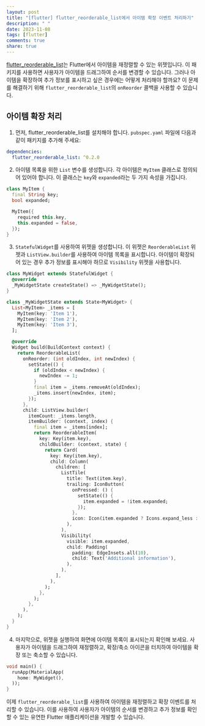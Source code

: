```yaml
---
layout: post
title: "[flutter] flutter_reorderable_list에서 아이템 확장 이벤트 처리하기"
description: " "
date: 2023-11-08
tags: [flutter]
comments: true
share: true
---
```


[flutter_reorderable_list](https://pub.dev/packages/flutter_reorderable_list)는 Flutter에서 아이템을 재정렬할 수 있는 위젯입니다. 이 패키지를 사용하면 사용자가 아이템을 드래그하여 순서를 변경할 수 있습니다. 그러나 아이템을 확장하여 추가 정보를 표시하고 싶은 경우에는 어떻게 처리해야 할까요? 이 문제를 해결하기 위해 `flutter_reorderable_list`의 `onReorder` 콜백을 사용할 수 있습니다.

## 아이템 확장 처리

1. 먼저, flutter_reorderable_list를 설치해야 합니다. `pubspec.yaml` 파일에 다음과 같이 패키지를 추가해 주세요:

```yaml
dependencies:
  flutter_reorderable_list: ^0.2.0
```

2. 아이템 목록을 위한 `List` 변수를 생성합니다. 각 아이템은 `MyItem` 클래스로 정의되어 있어야 합니다. 이 클래스는 `key`와 `expanded`라는 두 가지 속성을 가집니다.

```dart
class MyItem {
  final String key;
  bool expanded;

  MyItem({
    required this.key,
    this.expanded = false,
  });
}
```

3. `StatefulWidget`를 사용하여 위젯을 생성합니다. 이 위젯은 `ReorderableList` 위젯과 `ListView.builder`를 사용하여 아이템 목록을 표시합니다. 아이템이 확장되어 있는 경우 추가 정보를 표시해야 하므로 `Visibility` 위젯을 사용합니다.

```dart
class MyWidget extends StatefulWidget {
  @override
  _MyWidgetState createState() => _MyWidgetState();
}

class _MyWidgetState extends State<MyWidget> {
  List<MyItem> _items = [
    MyItem(key: 'Item 1'),
    MyItem(key: 'Item 2'),
    MyItem(key: 'Item 3'),
  ];

  @override
  Widget build(BuildContext context) {
    return ReorderableList(
      onReorder: (int oldIndex, int newIndex) {
        setState(() {
          if (oldIndex < newIndex) {
            newIndex -= 1;
          }
          final item = _items.removeAt(oldIndex);
          _items.insert(newIndex, item);
        });
      },
      child: ListView.builder(
        itemCount: _items.length,
        itemBuilder: (context, index) {
          final item = _items[index];
          return ReorderableItem(
            key: Key(item.key),
            childBuilder: (context, state) {
              return Card(
                key: Key(item.key),
                child: Column(
                  children: [
                    ListTile(
                      title: Text(item.key),
                      trailing: IconButton(
                        onPressed: () {
                          setState(() {
                            item.expanded = !item.expanded;
                          });
                        },
                        icon: Icon(item.expanded ? Icons.expand_less : Icons.expand_more),
                      ),
                    ),
                    Visibility(
                      visible: item.expanded,
                      child: Padding(
                        padding: EdgeInsets.all(10),
                        child: Text('Additional information'),
                      ),
                    ),
                  ],
                ),
              );
            },
          );
        },
      ),
    );
  }
}
```

4. 마지막으로, 위젯을 실행하여 화면에 아이템 목록이 표시되는지 확인해 보세요. 사용자가 아이템을 드래그하여 재정렬하고, 확장/축소 아이콘을 터치하여 아이템을 확장 또는 축소할 수 있습니다.

```dart
void main() {
  runApp(MaterialApp(
    home: MyWidget(),
  ));
}
```

이제 `flutter_reorderable_list`를 사용하여 아이템을 재정렬하고 확장 이벤트를 처리할 수 있습니다. 이를 사용하여 사용자가 아이템의 순서를 변경하고 추가 정보를 확인할 수 있는 유연한 Flutter 애플리케이션을 개발할 수 있습니다.